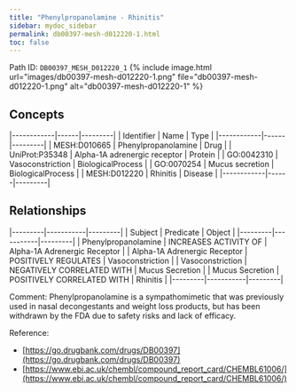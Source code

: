 ```yaml
---
title: "Phenylpropanolamine - Rhinitis"
sidebar: mydoc_sidebar
permalink: db00397-mesh-d012220-1.html
toc: false 
---
```



Path ID: `DB00397_MESH_D012220_1`
{% include image.html url="images/db00397-mesh-d012220-1.png" file="db00397-mesh-d012220-1.png" alt="db00397-mesh-d012220-1" %}

## Concepts

|------------|------|---------|
| Identifier | Name | Type    |
|------------|------|---------|
| MESH:D010665 | Phenylpropanolamine | Drug |
| UniProt:P35348 | Alpha-1A adrenergic receptor | Protein |
| GO:0042310 | Vasoconstriction | BiologicalProcess |
| GO:0070254 | Mucus secretion | BiologicalProcess |
| MESH:D012220 | Rhinitis | Disease |
|------------|------|---------|

## Relationships

|---------|-----------|---------|
| Subject | Predicate | Object  |
|---------|-----------|---------|
| Phenylpropanolamine | INCREASES ACTIVITY OF | Alpha-1A Adrenergic Receptor |
| Alpha-1A Adrenergic Receptor | POSITIVELY REGULATES | Vasoconstriction |
| Vasoconstriction | NEGATIVELY CORRELATED WITH | Mucus Secretion |
| Mucus Secretion | POSITIVELY CORRELATED WITH | Rhinitis |
|---------|-----------|---------|

Comment: Phenylpropanolamine is a sympathomimetic that was previously used in nasal decongestants and weight loss products, but has been withdrawn by the FDA due to safety risks and lack of efficacy.

Reference: 
  - [https://go.drugbank.com/drugs/DB00397](https://go.drugbank.com/drugs/DB00397)
  - [https://www.ebi.ac.uk/chembl/compound_report_card/CHEMBL61006/](https://www.ebi.ac.uk/chembl/compound_report_card/CHEMBL61006/)
